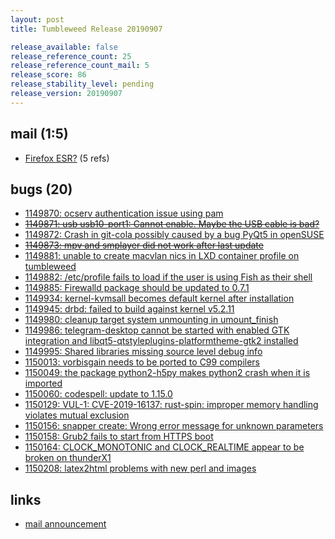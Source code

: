 ```yaml
---
layout: post
title: Tumbleweed Release 20190907

release_available: false
release_reference_count: 25
release_reference_count_mail: 5
release_score: 86
release_stability_level: pending
release_version: 20190907
---
```


## mail (1:5)

- [Firefox ESR?](https://lists.opensuse.org/opensuse-factory/2019-09/msg00097.html) (5 refs)

## bugs (20)

<!--more-->

- [1149870: ocserv authentication issue using pam](https://bugzilla.opensuse.org/show_bug.cgi?id=1149870)
- ~~[1149871: usb usb10-port1: Cannot enable. Maybe the USB cable is bad?](https://bugzilla.opensuse.org/show_bug.cgi?id=1149871)~~
- [1149872: Crash in git-cola possibly caused by a bug PyQt5 in openSUSE](https://bugzilla.opensuse.org/show_bug.cgi?id=1149872)
- ~~[1149873: mpv and smplayer did not work after last update](https://bugzilla.opensuse.org/show_bug.cgi?id=1149873)~~
- [1149881: unable to create macvlan nics in LXD container profile on tumbleweed](https://bugzilla.opensuse.org/show_bug.cgi?id=1149881)
- [1149882: /etc/profile fails to load if the user is using Fish as their shell](https://bugzilla.opensuse.org/show_bug.cgi?id=1149882)
- [1149885: Firewalld package should be updated to 0.7.1](https://bugzilla.opensuse.org/show_bug.cgi?id=1149885)
- [1149934: kernel-kvmsall becomes default kernel after installation](https://bugzilla.opensuse.org/show_bug.cgi?id=1149934)
- [1149945: drbd: failed to build against kernel v5.2.11](https://bugzilla.opensuse.org/show_bug.cgi?id=1149945)
- [1149980: cleanup target system unmounting in umount_finish](https://bugzilla.opensuse.org/show_bug.cgi?id=1149980)
- [1149986: telegram-desktop cannot be started with enabled GTK integration and libqt5-qtstyleplugins-platformtheme-gtk2 installed](https://bugzilla.opensuse.org/show_bug.cgi?id=1149986)
- [1149995: Shared libraries missing source level debug info](https://bugzilla.opensuse.org/show_bug.cgi?id=1149995)
- [1150013: vorbisgain needs to be ported to C99 compilers](https://bugzilla.opensuse.org/show_bug.cgi?id=1150013)
- [1150049: the package python2-h5py makes python2 crash when it is imported](https://bugzilla.opensuse.org/show_bug.cgi?id=1150049)
- [1150060: codespell: update to 1.15.0](https://bugzilla.opensuse.org/show_bug.cgi?id=1150060)
- [1150129: VUL-1: CVE-2019-16137: rust-spin: improper memory handling violates mutual exclusion](https://bugzilla.opensuse.org/show_bug.cgi?id=1150129)
- [1150156: snapper create: Wrong error message for unknown parameters](https://bugzilla.opensuse.org/show_bug.cgi?id=1150156)
- [1150158: Grub2 fails to start from HTTPS boot](https://bugzilla.opensuse.org/show_bug.cgi?id=1150158)
- [1150164: CLOCK_MONOTONIC and CLOCK_REALTIME appear to be broken on thunderX1](https://bugzilla.opensuse.org/show_bug.cgi?id=1150164)
- [1150208: latex2html problems with new perl and images](https://bugzilla.opensuse.org/show_bug.cgi?id=1150208)



## links

- [mail announcement](https://lists.opensuse.org/opensuse-factory/2019-09/msg00096.html)

